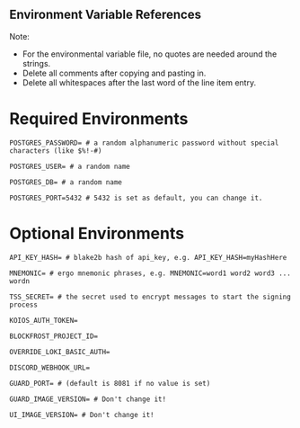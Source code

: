 ## Environment Variable References
Note: 
- For the environmental variable file, no quotes are needed around the strings. 
- Delete all comments after copying and pasting in.
- Delete all whitespaces after the last word of the line item entry.

# Required Environments
```
POSTGRES_PASSWORD= # a random alphanumeric password without special characters (like $%!-#)

POSTGRES_USER= # a random name

POSTGRES_DB= # a random name

POSTGRES_PORT=5432 # 5432 is set as default, you can change it.

```

# Optional Environments
```
API_KEY_HASH= # blake2b hash of api_key, e.g. API_KEY_HASH=myHashHere

MNEMONIC= # ergo mnemonic phrases, e.g. MNEMONIC=word1 word2 word3 ... wordn

TSS_SECRET= # the secret used to encrypt messages to start the signing process

KOIOS_AUTH_TOKEN=

BLOCKFROST_PROJECT_ID=

OVERRIDE_LOKI_BASIC_AUTH=

DISCORD_WEBHOOK_URL=

GUARD_PORT= # (default is 8081 if no value is set)

GUARD_IMAGE_VERSION= # Don't change it!

UI_IMAGE_VERSION= # Don't change it!
```

